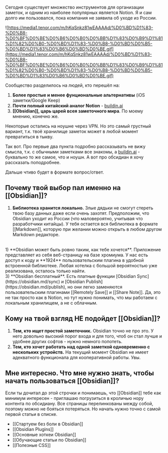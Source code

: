 Сегодня существует множество инструментов для организации заметок, и одним из наиболее популярных является Notion. Я и сам долго им пользовался, пока компания не заявила об уходе из России.

![https://media1.tenor.com/m/hKqSnkz81wEAAAAd/%D0%BD%D1%83-%D0%B8-%D0%BF%D0%BE%D0%B6%D0%B0%D0%BB%D1%83%D0%B9%D1%81%D1%82%D0%B0-%D0%BD%D1%83-%D0%B8-%D0%BD%D0%B5-%D0%BD%D1%83%D0%B6%D0%BD%D0%BE.gif](https://media1.tenor.com/m/hKqSnkz81wEAAAAd/%D0%BD%D1%83-%D0%B8-%D0%BF%D0%BE%D0%B6%D0%B0%D0%BB%D1%83%D0%B9%D1%81%D1%82%D0%B0-%D0%BD%D1%83-%D0%B8-%D0%BD%D0%B5-%D0%BD%D1%83%D0%B6%D0%BD%D0%BE.gif)

Сообщество разделилось на людей, кто перешёл на:
1) **Более простые и менее фунциональные альтернативы** (iOS заметки/Google Keep)
2) **Почти полный китайский аналог Notion** - [buildin.ai](https://buildin.ai/)
3) **[[Obsidian]], царь царей всея заметочного мира**. По моему мнению, конечно же.

Некоторые остались на ноушне через VPN. Но это самый грустный вариант, т.к. твоё хранилище заметок может в любой момент превратиться в тыкву.

Так вот. Про первые два пункта подробно рассказывать не вижу смысла, т.к. с обычными заметками все знакомы, а [buildin.ai](https://buildin.ai/) - буквально то же самое, что и ноушн. А вот про обсидиан я хочу рассказать поподробнее.

Дальше чтиво будет в формате вопрос/ответ.

## Почему твой выбор пал именно на [[Obsidian]]?

1) **Библиотека хранится локально.** Злые дядьки не смогут стереть твою базу данных даже если очень захотят. Предположим, что Obsidian уходит из России (что маловероятно, учитывая что разработчики китайцы). У тебя остается вся библиотека в формате [[Markdown]], которую при желании можно открыть в любом другом Markdown редакторе.
<br>
1) **Obsidian может быть ровно таким, как тебе хочется**. Приложение представляет из себя веб-страницу на базе хромиума. У нас есть доступ к коду и **1924** пользовательским плагина в удобной встроенной библиотеке. Любая хотелка с большой вероятностью уже реализована, осталось только найти.
<br>
3) **Obsidian бесплатный**. Есть платные функции [Obsidian Sync](https://obsidian.md/sync) и [Obsidian Publish](https://obsidian.md/publish), но они легко заменяются пользовательским плагинами [[Remotely Save]] и [[Share Note]]. Да, это не так просто как в Notion, но тут нужно понимать, что мы работаем с локальным хранилищем, а не с облачным.


## Кому на твой взгляд НЕ подойдет [[Obsidian]]?

1) **Тем, кто ищет простой заметочник.** Obsidian точно не про это. У него довольно высокий порог входа и для того, чтоб он стал лучше и удобнее других софтов - нужно немного попотеть.
2) **Тем, кто хочет работать над одной заметкой одновременно с нескольких устройств.** На текущий момент Obsidian не имеет адекватного функционала для кооперативной работы. Увы.

## Мне интересно. Что мне нужно знать, чтобы начать пользоваться [[Obsidian]]?

Если ты дочитал до этой строчки и понимаешь, что [[Obsidian]] тебе как минимум интересен - приглашаю погрузиться в кроличью нору контента по обсидиану. Все страницы перелинкованы между собой, поэтому можно не бояться потеряться.
Но начать нужно точно с самой первой статьи в списке.
- [[Стартуем без боли в Obsidian]]
- [[Obsidian Plugins]]
- [[Основные хоткеи Obsidian]]
- [[Обучающие статьи по Obsidian]]
- [[Полезные CSS]]